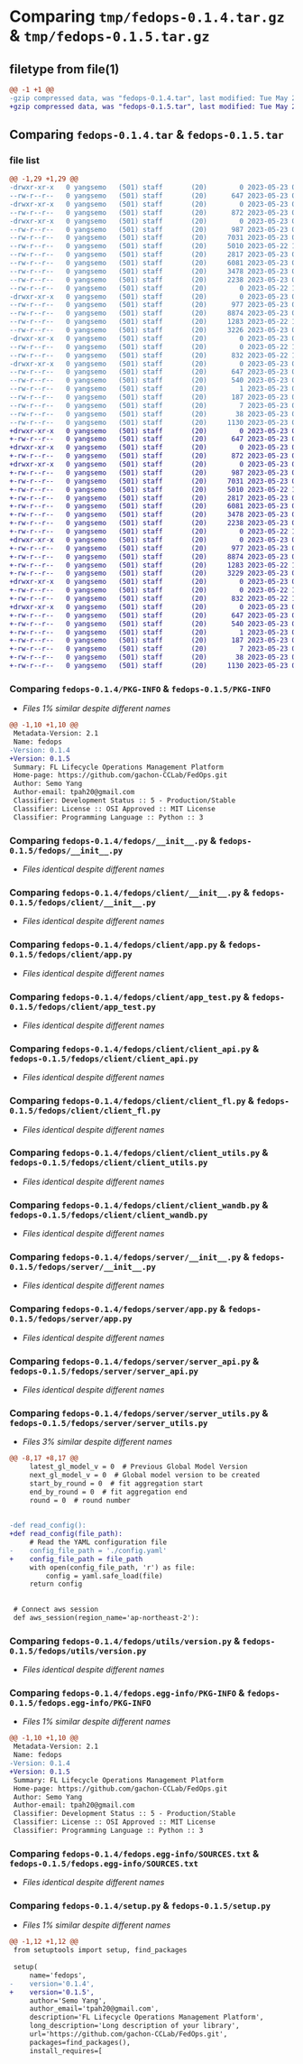 # Comparing `tmp/fedops-0.1.4.tar.gz` & `tmp/fedops-0.1.5.tar.gz`

## filetype from file(1)

```diff
@@ -1 +1 @@
-gzip compressed data, was "fedops-0.1.4.tar", last modified: Tue May 23 03:41:42 2023, max compression
+gzip compressed data, was "fedops-0.1.5.tar", last modified: Tue May 23 04:00:33 2023, max compression
```

## Comparing `fedops-0.1.4.tar` & `fedops-0.1.5.tar`

### file list

```diff
@@ -1,29 +1,29 @@
-drwxr-xr-x   0 yangsemo   (501) staff       (20)        0 2023-05-23 03:41:42.301210 fedops-0.1.4/
--rw-r--r--   0 yangsemo   (501) staff       (20)      647 2023-05-23 03:41:42.301071 fedops-0.1.4/PKG-INFO
-drwxr-xr-x   0 yangsemo   (501) staff       (20)        0 2023-05-23 03:41:42.297197 fedops-0.1.4/fedops/
--rw-r--r--   0 yangsemo   (501) staff       (20)      872 2023-05-23 02:14:46.000000 fedops-0.1.4/fedops/__init__.py
-drwxr-xr-x   0 yangsemo   (501) staff       (20)        0 2023-05-23 03:41:42.299643 fedops-0.1.4/fedops/client/
--rw-r--r--   0 yangsemo   (501) staff       (20)      987 2023-05-23 03:33:41.000000 fedops-0.1.4/fedops/client/__init__.py
--rw-r--r--   0 yangsemo   (501) staff       (20)     7031 2023-05-23 03:33:41.000000 fedops-0.1.4/fedops/client/app.py
--rw-r--r--   0 yangsemo   (501) staff       (20)     5010 2023-05-22 17:11:45.000000 fedops-0.1.4/fedops/client/app_test.py
--rw-r--r--   0 yangsemo   (501) staff       (20)     2817 2023-05-23 03:33:41.000000 fedops-0.1.4/fedops/client/client_api.py
--rw-r--r--   0 yangsemo   (501) staff       (20)     6081 2023-05-23 03:33:41.000000 fedops-0.1.4/fedops/client/client_fl.py
--rw-r--r--   0 yangsemo   (501) staff       (20)     3478 2023-05-23 03:34:07.000000 fedops-0.1.4/fedops/client/client_utils.py
--rw-r--r--   0 yangsemo   (501) staff       (20)     2238 2023-05-23 03:34:17.000000 fedops-0.1.4/fedops/client/client_wandb.py
--rw-r--r--   0 yangsemo   (501) staff       (20)        0 2023-05-22 17:11:45.000000 fedops-0.1.4/fedops/client/test.py
-drwxr-xr-x   0 yangsemo   (501) staff       (20)        0 2023-05-23 03:41:42.300454 fedops-0.1.4/fedops/server/
--rw-r--r--   0 yangsemo   (501) staff       (20)      977 2023-05-23 03:35:26.000000 fedops-0.1.4/fedops/server/__init__.py
--rw-r--r--   0 yangsemo   (501) staff       (20)     8874 2023-05-23 03:31:10.000000 fedops-0.1.4/fedops/server/app.py
--rw-r--r--   0 yangsemo   (501) staff       (20)     1283 2023-05-22 17:11:45.000000 fedops-0.1.4/fedops/server/server_api.py
--rw-r--r--   0 yangsemo   (501) staff       (20)     3226 2023-05-23 03:35:26.000000 fedops-0.1.4/fedops/server/server_utils.py
-drwxr-xr-x   0 yangsemo   (501) staff       (20)        0 2023-05-23 03:41:42.300749 fedops-0.1.4/fedops/utils/
--rw-r--r--   0 yangsemo   (501) staff       (20)        0 2023-05-22 17:11:45.000000 fedops-0.1.4/fedops/utils/__init__.py
--rw-r--r--   0 yangsemo   (501) staff       (20)      832 2023-05-22 17:11:45.000000 fedops-0.1.4/fedops/utils/version.py
-drwxr-xr-x   0 yangsemo   (501) staff       (20)        0 2023-05-23 03:41:42.297907 fedops-0.1.4/fedops.egg-info/
--rw-r--r--   0 yangsemo   (501) staff       (20)      647 2023-05-23 03:41:42.000000 fedops-0.1.4/fedops.egg-info/PKG-INFO
--rw-r--r--   0 yangsemo   (501) staff       (20)      540 2023-05-23 03:41:42.000000 fedops-0.1.4/fedops.egg-info/SOURCES.txt
--rw-r--r--   0 yangsemo   (501) staff       (20)        1 2023-05-23 03:41:42.000000 fedops-0.1.4/fedops.egg-info/dependency_links.txt
--rw-r--r--   0 yangsemo   (501) staff       (20)      187 2023-05-23 03:41:42.000000 fedops-0.1.4/fedops.egg-info/requires.txt
--rw-r--r--   0 yangsemo   (501) staff       (20)        7 2023-05-23 03:41:42.000000 fedops-0.1.4/fedops.egg-info/top_level.txt
--rw-r--r--   0 yangsemo   (501) staff       (20)       38 2023-05-23 03:41:42.301255 fedops-0.1.4/setup.cfg
--rw-r--r--   0 yangsemo   (501) staff       (20)     1130 2023-05-23 03:35:51.000000 fedops-0.1.4/setup.py
+drwxr-xr-x   0 yangsemo   (501) staff       (20)        0 2023-05-23 04:00:33.817306 fedops-0.1.5/
+-rw-r--r--   0 yangsemo   (501) staff       (20)      647 2023-05-23 04:00:33.817083 fedops-0.1.5/PKG-INFO
+drwxr-xr-x   0 yangsemo   (501) staff       (20)        0 2023-05-23 04:00:33.811419 fedops-0.1.5/fedops/
+-rw-r--r--   0 yangsemo   (501) staff       (20)      872 2023-05-23 02:14:46.000000 fedops-0.1.5/fedops/__init__.py
+drwxr-xr-x   0 yangsemo   (501) staff       (20)        0 2023-05-23 04:00:33.814732 fedops-0.1.5/fedops/client/
+-rw-r--r--   0 yangsemo   (501) staff       (20)      987 2023-05-23 03:33:41.000000 fedops-0.1.5/fedops/client/__init__.py
+-rw-r--r--   0 yangsemo   (501) staff       (20)     7031 2023-05-23 03:33:41.000000 fedops-0.1.5/fedops/client/app.py
+-rw-r--r--   0 yangsemo   (501) staff       (20)     5010 2023-05-22 17:11:45.000000 fedops-0.1.5/fedops/client/app_test.py
+-rw-r--r--   0 yangsemo   (501) staff       (20)     2817 2023-05-23 03:33:41.000000 fedops-0.1.5/fedops/client/client_api.py
+-rw-r--r--   0 yangsemo   (501) staff       (20)     6081 2023-05-23 03:33:41.000000 fedops-0.1.5/fedops/client/client_fl.py
+-rw-r--r--   0 yangsemo   (501) staff       (20)     3478 2023-05-23 03:34:07.000000 fedops-0.1.5/fedops/client/client_utils.py
+-rw-r--r--   0 yangsemo   (501) staff       (20)     2238 2023-05-23 03:34:17.000000 fedops-0.1.5/fedops/client/client_wandb.py
+-rw-r--r--   0 yangsemo   (501) staff       (20)        0 2023-05-22 17:11:45.000000 fedops-0.1.5/fedops/client/test.py
+drwxr-xr-x   0 yangsemo   (501) staff       (20)        0 2023-05-23 04:00:33.816094 fedops-0.1.5/fedops/server/
+-rw-r--r--   0 yangsemo   (501) staff       (20)      977 2023-05-23 03:35:26.000000 fedops-0.1.5/fedops/server/__init__.py
+-rw-r--r--   0 yangsemo   (501) staff       (20)     8874 2023-05-23 03:31:10.000000 fedops-0.1.5/fedops/server/app.py
+-rw-r--r--   0 yangsemo   (501) staff       (20)     1283 2023-05-22 17:11:45.000000 fedops-0.1.5/fedops/server/server_api.py
+-rw-r--r--   0 yangsemo   (501) staff       (20)     3229 2023-05-23 03:59:45.000000 fedops-0.1.5/fedops/server/server_utils.py
+drwxr-xr-x   0 yangsemo   (501) staff       (20)        0 2023-05-23 04:00:33.816579 fedops-0.1.5/fedops/utils/
+-rw-r--r--   0 yangsemo   (501) staff       (20)        0 2023-05-22 17:11:45.000000 fedops-0.1.5/fedops/utils/__init__.py
+-rw-r--r--   0 yangsemo   (501) staff       (20)      832 2023-05-22 17:11:45.000000 fedops-0.1.5/fedops/utils/version.py
+drwxr-xr-x   0 yangsemo   (501) staff       (20)        0 2023-05-23 04:00:33.812465 fedops-0.1.5/fedops.egg-info/
+-rw-r--r--   0 yangsemo   (501) staff       (20)      647 2023-05-23 04:00:33.000000 fedops-0.1.5/fedops.egg-info/PKG-INFO
+-rw-r--r--   0 yangsemo   (501) staff       (20)      540 2023-05-23 04:00:33.000000 fedops-0.1.5/fedops.egg-info/SOURCES.txt
+-rw-r--r--   0 yangsemo   (501) staff       (20)        1 2023-05-23 04:00:33.000000 fedops-0.1.5/fedops.egg-info/dependency_links.txt
+-rw-r--r--   0 yangsemo   (501) staff       (20)      187 2023-05-23 04:00:33.000000 fedops-0.1.5/fedops.egg-info/requires.txt
+-rw-r--r--   0 yangsemo   (501) staff       (20)        7 2023-05-23 04:00:33.000000 fedops-0.1.5/fedops.egg-info/top_level.txt
+-rw-r--r--   0 yangsemo   (501) staff       (20)       38 2023-05-23 04:00:33.817374 fedops-0.1.5/setup.cfg
+-rw-r--r--   0 yangsemo   (501) staff       (20)     1130 2023-05-23 04:00:12.000000 fedops-0.1.5/setup.py
```

### Comparing `fedops-0.1.4/PKG-INFO` & `fedops-0.1.5/PKG-INFO`

 * *Files 1% similar despite different names*

```diff
@@ -1,10 +1,10 @@
 Metadata-Version: 2.1
 Name: fedops
-Version: 0.1.4
+Version: 0.1.5
 Summary: FL Lifecycle Operations Management Platform
 Home-page: https://github.com/gachon-CCLab/FedOps.git
 Author: Semo Yang
 Author-email: tpah20@gmail.com
 Classifier: Development Status :: 5 - Production/Stable
 Classifier: License :: OSI Approved :: MIT License
 Classifier: Programming Language :: Python :: 3
```

### Comparing `fedops-0.1.4/fedops/__init__.py` & `fedops-0.1.5/fedops/__init__.py`

 * *Files identical despite different names*

### Comparing `fedops-0.1.4/fedops/client/__init__.py` & `fedops-0.1.5/fedops/client/__init__.py`

 * *Files identical despite different names*

### Comparing `fedops-0.1.4/fedops/client/app.py` & `fedops-0.1.5/fedops/client/app.py`

 * *Files identical despite different names*

### Comparing `fedops-0.1.4/fedops/client/app_test.py` & `fedops-0.1.5/fedops/client/app_test.py`

 * *Files identical despite different names*

### Comparing `fedops-0.1.4/fedops/client/client_api.py` & `fedops-0.1.5/fedops/client/client_api.py`

 * *Files identical despite different names*

### Comparing `fedops-0.1.4/fedops/client/client_fl.py` & `fedops-0.1.5/fedops/client/client_fl.py`

 * *Files identical despite different names*

### Comparing `fedops-0.1.4/fedops/client/client_utils.py` & `fedops-0.1.5/fedops/client/client_utils.py`

 * *Files identical despite different names*

### Comparing `fedops-0.1.4/fedops/client/client_wandb.py` & `fedops-0.1.5/fedops/client/client_wandb.py`

 * *Files identical despite different names*

### Comparing `fedops-0.1.4/fedops/server/__init__.py` & `fedops-0.1.5/fedops/server/__init__.py`

 * *Files identical despite different names*

### Comparing `fedops-0.1.4/fedops/server/app.py` & `fedops-0.1.5/fedops/server/app.py`

 * *Files identical despite different names*

### Comparing `fedops-0.1.4/fedops/server/server_api.py` & `fedops-0.1.5/fedops/server/server_api.py`

 * *Files identical despite different names*

### Comparing `fedops-0.1.4/fedops/server/server_utils.py` & `fedops-0.1.5/fedops/server/server_utils.py`

 * *Files 3% similar despite different names*

```diff
@@ -8,17 +8,17 @@
     latest_gl_model_v = 0  # Previous Global Model Version
     next_gl_model_v = 0  # Global model version to be created
     start_by_round = 0  # fit aggregation start
     end_by_round = 0  # fit aggregation end
     round = 0  # round number
 
 
-def read_config():
+def read_config(file_path):
     # Read the YAML configuration file
-    config_file_path = './config.yaml'
+    config_file_path = file_path
     with open(config_file_path, 'r') as file:
         config = yaml.safe_load(file)
     return config
 
 
 # Connect aws session
 def aws_session(region_name='ap-northeast-2'):
```

### Comparing `fedops-0.1.4/fedops/utils/version.py` & `fedops-0.1.5/fedops/utils/version.py`

 * *Files identical despite different names*

### Comparing `fedops-0.1.4/fedops.egg-info/PKG-INFO` & `fedops-0.1.5/fedops.egg-info/PKG-INFO`

 * *Files 1% similar despite different names*

```diff
@@ -1,10 +1,10 @@
 Metadata-Version: 2.1
 Name: fedops
-Version: 0.1.4
+Version: 0.1.5
 Summary: FL Lifecycle Operations Management Platform
 Home-page: https://github.com/gachon-CCLab/FedOps.git
 Author: Semo Yang
 Author-email: tpah20@gmail.com
 Classifier: Development Status :: 5 - Production/Stable
 Classifier: License :: OSI Approved :: MIT License
 Classifier: Programming Language :: Python :: 3
```

### Comparing `fedops-0.1.4/fedops.egg-info/SOURCES.txt` & `fedops-0.1.5/fedops.egg-info/SOURCES.txt`

 * *Files identical despite different names*

### Comparing `fedops-0.1.4/setup.py` & `fedops-0.1.5/setup.py`

 * *Files 1% similar despite different names*

```diff
@@ -1,12 +1,12 @@
 from setuptools import setup, find_packages
 
 setup(
     name='fedops',
-    version='0.1.4',
+    version='0.1.5',
     author='Semo Yang',
     author_email='tpah20@gmail.com',
     description='FL Lifecycle Operations Management Platform',
     long_description='Long description of your library',
     url='https://github.com/gachon-CCLab/FedOps.git',
     packages=find_packages(),
     install_requires=[
```


